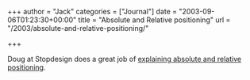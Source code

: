 +++
author = "Jack"
categories = ["Journal"]
date = "2003-09-06T01:23:30+00:00"
title = "Absolute and Relative positioning"
url = "/2003/absolute-and-relative-positioning/"

+++

Doug at Stopdesign does a great job of [explaining absolute and relative positioning][1].

 [1]: http://www.stopdesign.com/log/2003/09/03/absolute.html
